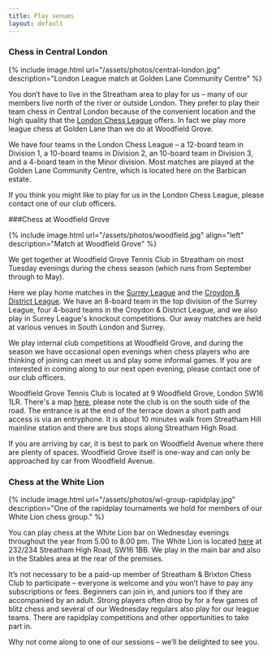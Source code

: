 ```yaml
---
title: Play venues
layout: default
---
```


<a name="central-london"></a>

### Chess in Central London

{% include image.html url="/assets/photos/central-london.jpg" description="London League match at Golden Lane Community Centre" %}

You don’t have to live in the Streatham area to play for us – many of our members live north of the river or outside 
London. They prefer to play their team chess in Central London because of the convenient location and the high quality 
that the [London Chess League](http://www.londonchess.org.uk/main.php) offers. In fact we play more league chess at 
Golden Lane than we do at Woodfield Grove.

We have four teams in the London Chess League – a 12-board team in Division 1, a 10-board teams in Division 2, 
an 10-board team in Division 3, and a 4-board team in the Minor division. Most matches are played at the Golden 
Lane Community Centre, which is located here on the Barbican estate.

If you think you might like to play for us in the London Chess League, please contact one of our club officers.

<a name="woodfield-grove"></a>

###Chess at Woodfield Grove

{% include image.html url="/assets/photos/woodfield.jpg" align="left" description="Match at Woodfield Grove" %}

We get together at Woodfield Grove Tennis Club in Streatham on most Tuesday evenings during the chess season 
(which runs from September through to May). 

Here we play home matches in the [Surrey League](http://www.scca.co.uk/) and the 
[Croydon & District League](http://www.croydonchessleague.org.uk/). We have an 8-board team in 
the top division of the Surrey League, four 4-board teams in the Croydon & District League, and we also play in 
Surrey League's knockout competitions. Our away matches are held at various venues in South London and Surrey.

We play internal club competitions at Woodfield Grove, and during the season we have occasional open evenings 
when chess players who are thinking of joining can meet us and play some informal games. If you are interested 
in coming along to our next open evening, please contact one of our club officers.

Woodfield Grove Tennis Club is located at 9 Woodfield Grove, London SW16 1LR. There's a map 
[here](https://goo.gl/maps/IH4ra), please note the club is on the south side of the road. 
The entrance is at the end of the terrace down a short path and access is via an entryphone. 
It is about 10 minutes walk from Streatham Hill mainline station and there are 
bus stops along Streatham High Road.

If you are arriving by car, it is best to park on Woodfield Avenue where there are plenty of spaces. 
Woodfield Grove itself is one-way and can only be approached by car from Woodfield Avenue.

<a name="whitelion"></a>

### Chess at the White Lion

{% include image.html url="/assets/photos/wl-group-rapidplay.jpg" description="One of the rapidplay tournaments we hold for members of our White Lion chess group." %}

You can play chess at the White Lion bar on Wednesday evenings throughout the year from 5.00 to 8.00 pm. 
The White Lion is located [here](https://goo.gl/maps/rlRcp) at 232/234 Streatham High Road, SW16 1BB. We play in the main bar and also in 
the Stables area at the rear of the premises.

It’s not necessary to be a paid-up member of Streatham & Brixton Chess Club to participate – everyone is welcome 
and you won’t have to pay any subscriptions or fees. Beginners can join in, and juniors too if they are 
accompanied by an adult. Strong players often drop by for a few games of blitz chess and several of our 
Wednesday regulars also play for our league teams. There are rapidplay competitions and other opportunities to 
take part in.

Why not come along to one of our sessions – we’ll be delighted to see you. 
